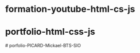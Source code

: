 # formation-youtube-html-cs-js
# portfolio-html-css-js
#   p o r f o l i o - P I C A R D - M i c k a e l - B T S - S I O  
 